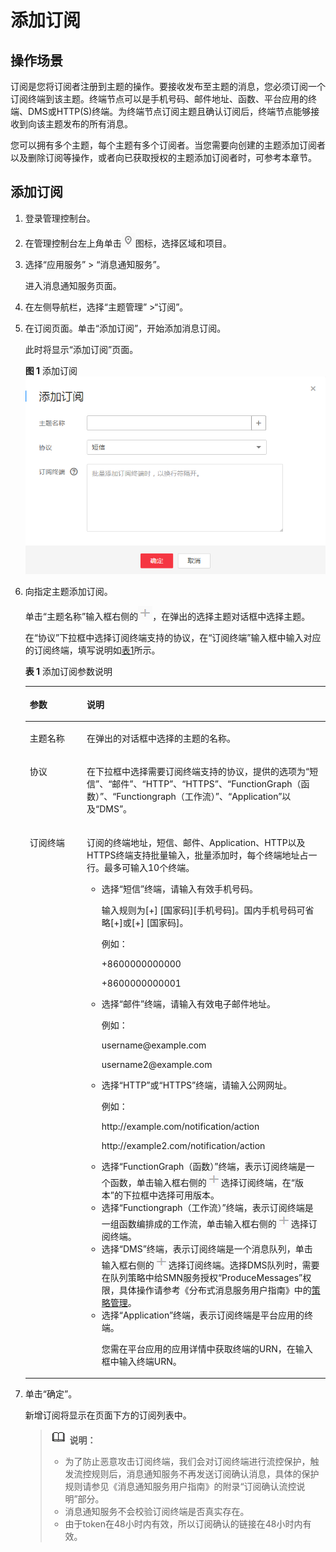 # 添加订阅<a name="ZH-CN_TOPIC_0111415198"></a>

## 操作场景<a name="section3499028611828"></a>

订阅是您将订阅者注册到主题的操作。要接收发布至主题的消息，您必须订阅一个订阅终端到该主题。终端节点可以是手机号码、邮件地址、函数、平台应用的终端、DMS或HTTP\(S\)终端。为终端节点订阅主题且确认订阅后，终端节点能够接收到向该主题发布的所有消息。

您可以拥有多个主题，每个主题有多个订阅者。当您需要向创建的主题添加订阅者以及删除订阅等操作，或者向已获取授权的主题添加订阅者时，可参考本章节。

## 添加订阅<a name="section66624127194914"></a>

1.  登录管理控制台。
2.  在管理控制台左上角单击![](figures/icon-region.png)图标，选择区域和项目。
3.  选择“应用服务” \> “消息通知服务”。

    进入消息通知服务页面。

4.  在左侧导航栏，选择“主题管理” \>“订阅”。
5.  在订阅页面。单击“添加订阅”，开始添加消息订阅。

    此时将显示“添加订阅”页面。

    **图 1**  添加订阅<a name="fig5874310165112"></a>  
    ![](figures/添加订阅.png "添加订阅")

6.  向指定主题添加订阅。

    单击“主题名称”输入框右侧的![](figures/icon-plus.png)，在弹出的选择主题对话框中选择主题。

    在“协议”下拉框中选择订阅终端支持的协议，在“订阅终端”输入框中输入对应的订阅终端，填写说明如[表1](#table2272876216264)所示。  

    **表 1**  添加订阅参数说明

    <a name="table2272876216264"></a>
    <table><thead align="left"><tr id="row4550804216264"><th class="cellrowborder" valign="top" width="18.990000000000002%" id="mcps1.2.3.1.1"><p id="p5005312516264"><a name="p5005312516264"></a><a name="p5005312516264"></a><strong id="b5030070116264"><a name="b5030070116264"></a><a name="b5030070116264"></a>参数</strong></p>
    </th>
    <th class="cellrowborder" valign="top" width="81.01%" id="mcps1.2.3.1.2"><p id="p4861508816264"><a name="p4861508816264"></a><a name="p4861508816264"></a><strong id="b2777129716264"><a name="b2777129716264"></a><a name="b2777129716264"></a>说明</strong></p>
    </th>
    </tr>
    </thead>
    <tbody><tr id="row9669750155910"><td class="cellrowborder" valign="top" width="18.990000000000002%" headers="mcps1.2.3.1.1 "><p id="p1384519585597"><a name="p1384519585597"></a><a name="p1384519585597"></a>主题名称</p>
    </td>
    <td class="cellrowborder" valign="top" width="81.01%" headers="mcps1.2.3.1.2 "><p id="p167015504594"><a name="p167015504594"></a><a name="p167015504594"></a>在弹出的对话框中选择的主题的名称。</p>
    </td>
    </tr>
    <tr id="row153044716264"><td class="cellrowborder" valign="top" width="18.990000000000002%" headers="mcps1.2.3.1.1 "><p id="p5558394516264"><a name="p5558394516264"></a><a name="p5558394516264"></a>协议</p>
    </td>
    <td class="cellrowborder" valign="top" width="81.01%" headers="mcps1.2.3.1.2 "><p id="zh-cn_topic_0043394871_p34500824131839"><a name="zh-cn_topic_0043394871_p34500824131839"></a><a name="zh-cn_topic_0043394871_p34500824131839"></a>在下拉框中选择需要订阅终端支持的协议，提供的选项为“短信”、“邮件”、“HTTP”、“HTTPS”、“FunctionGraph（函数）”、“Functiongraph（工作流）”、“Application”以及“DMS”。</p>
    </td>
    </tr>
    <tr id="row3620920716264"><td class="cellrowborder" valign="top" width="18.990000000000002%" headers="mcps1.2.3.1.1 "><p id="p1377403016264"><a name="p1377403016264"></a><a name="p1377403016264"></a>订阅终端</p>
    </td>
    <td class="cellrowborder" valign="top" width="81.01%" headers="mcps1.2.3.1.2 "><p id="p4204778416264"><a name="p4204778416264"></a><a name="p4204778416264"></a>订阅的终端地址，短信、邮件、Application、HTTP以及HTTPS终端支持批量输入，批量添加时，每个终端地址占一行。最多可输入10个终端。</p>
    <a name="ul4684327816264"></a><a name="ul4684327816264"></a><ul id="ul4684327816264"><li>选择“短信”终端，请输入有效手机号码。<p id="p5119305416264"><a name="p5119305416264"></a><a name="p5119305416264"></a>输入规则为[+] [国家码][手机号码]。国内手机号码可省略[+]或[+] [国家码]。</p>
    <p id="p5808430716264"><a name="p5808430716264"></a><a name="p5808430716264"></a>例如：</p>
    <p id="p5299671916264"><a name="p5299671916264"></a><a name="p5299671916264"></a>+8600000000000</p>
    <p id="p720842716264"><a name="p720842716264"></a><a name="p720842716264"></a>+8600000000001</p>
    </li><li>选择“邮件”终端，请输入有效电子邮件地址。<p id="p92860116264"><a name="p92860116264"></a><a name="p92860116264"></a>例如：</p>
    <p id="p835741116264"><a name="p835741116264"></a><a name="p835741116264"></a>username@example.com</p>
    <p id="p810783916264"><a name="p810783916264"></a><a name="p810783916264"></a>username2@example.com</p>
    </li><li>选择“HTTP”或“HTTPS”终端，请输入公网网址。<p id="p5275525916264"><a name="p5275525916264"></a><a name="p5275525916264"></a>例如：</p>
    <p id="p503528316264"><a name="p503528316264"></a><a name="p503528316264"></a>http://example.com/notification/action</p>
    <p id="p4531755416264"><a name="p4531755416264"></a><a name="p4531755416264"></a>http://example2.com/notification/action</p>
    </li><li>选择“FunctionGraph（函数）”终端，表示订阅终端是一个函数，单击输入框右侧的<a name="image18563101985716"></a><a name="image18563101985716"></a><span><img id="image18563101985716" src="figures/icon-plus-0.png"></span>选择订阅终端，在“版本”的下拉框中选择可用版本。</li><li>选择“Functiongraph（工作流）”终端，表示订阅终端是一组函数编排成的工作流，单击输入框右侧的<a name="image137721339104512"></a><a name="image137721339104512"></a><span><img id="image137721339104512" src="figures/icon-plus.png"></span>选择订阅终端。</li><li>选择“DMS”终端，表示订阅终端是一个消息队列，单击输入框右侧的<a name="image188793502465"></a><a name="image188793502465"></a><span><img id="image188793502465" src="figures/icon-plus.png"></span>选择订阅终端。选择DMS队列时，需要在队列策略中给SMN服务授权“ProduceMessages”权限，具体操作请参考《分布式消息服务用户指南》中的<a href="http://support.huaweicloud.com/usermanual-dms/zh-cn_topic_0073338246.html" target="_blank" rel="noopener noreferrer">策略管理</a>。</li><li>选择“Application”终端，表示订阅终端是平台应用的终端。<p id="p1551753103013"><a name="p1551753103013"></a><a name="p1551753103013"></a>您需在平台应用的应用详情中获取终端的URN，在输入框中输入终端URN。</p>
    </li></ul>
    </td>
    </tr>
    </tbody>
    </table>

7.  单击“确定”。

    新增订阅将显示在页面下方的订阅列表中。

    >![](public_sys-resources/icon-note.gif) **说明：**   
    >-   为了防止恶意攻击订阅终端，我们会对订阅终端进行流控保护，触发流控规则后，消息通知服务不再发送订阅确认消息，具体的保护规则请参见《消息通知服务用户指南》的附录“订阅确认流控说明”部分。  
    >-   消息通知服务不会校验订阅终端是否真实存在。  
    >-   由于token在48小时内有效，所以订阅确认的链接在48小时内有效。  


